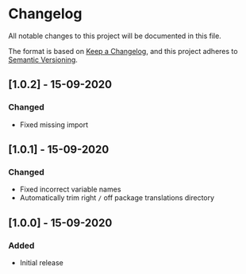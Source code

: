 # Changelog

All notable changes to this project will be documented in this file.

The format is based on [Keep a Changelog](https://keepachangelog.com/en/1.0.0/),
and this project adheres to [Semantic Versioning](https://semver.org/spec/v2.0.0.html).

## [1.0.2] - 15-09-2020

### Changed

- Fixed missing import

## [1.0.1] - 15-09-2020

### Changed

- Fixed incorrect variable names
- Automatically trim right `/` off package translations directory

## [1.0.0] - 15-09-2020

### Added

- Initial release
